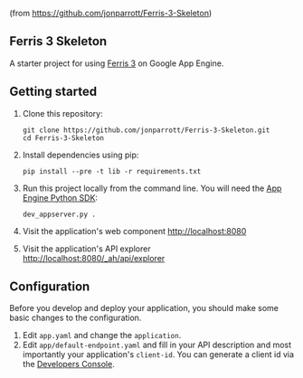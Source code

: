 (from https://github.com/jonparrott/Ferris-3-Skeleton)

## Ferris 3 Skeleton

A starter project for using [Ferris 3](http://ferrisframework.org) on Google App Engine.

## Getting started

1. Clone this repository:

    ```
    git clone https://github.com/jonparrott/Ferris-3-Skeleton.git
    cd Ferris-3-Skeleton
    ```

2. Install dependencies using pip:

    ```
    pip install --pre -t lib -r requirements.txt
    ```

3. Run this project locally from the command line. You will need the [App Engine Python SDK](https://developers.google.com/appengine/downloads):

    ```
    dev_appserver.py .
    ```

4. Visit the application's web component [http://localhost:8080](http://localhost:8080)

5. Visit the application's API explorer [http://localhost:8080/_ah/api/explorer](http://localhost:8080/_ah/api/explorer)


## Configuration

Before you develop and deploy your application, you should make some basic changes to the configuration.

1. Edit ``app.yaml`` and change the ``application``.
2. Edit ``app/default-endpoint.yaml`` and fill in your API description and most importantly your application's ``client-id``. You can generate a client id via the [Developers Console](https://console.developers.google.com).
